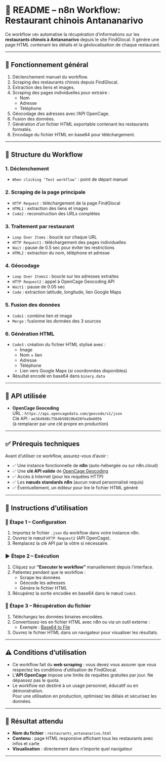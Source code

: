 # 📄 README – n8n Workflow: Restaurant chinois Antananarivo

Ce workflow `n8n` automatise la récupération d’informations sur les **restaurants chinois à Antananarivo** depuis le site FindGlocal. Il génère une page HTML contenant les détails et la géolocalisation de chaque restaurant.

---

## 🔁 Fonctionnement général

1. Déclenchement manuel du workflow.
2. Scraping des restaurants chinois depuis FindGlocal.
3. Extraction des liens et images.
4. Scraping des pages individuelles pour extraire :
   - Nom
   - Adresse
   - Téléphone
5. Géocodage des adresses avec l’API OpenCage.
6. Fusion des données.
7. Génération d’un fichier HTML exportable contenant les restaurants formatés.
8. Encodage du fichier HTML en base64 pour téléchargement.

---

## 🧩 Structure du Workflow

### 1. Déclenchement
- `When clicking ‘Test workflow’` : point de départ manuel

### 2. Scraping de la page principale
- `HTTP Request` : téléchargement de la page FindGlocal
- `HTML1` : extraction des liens et images
- `Code2` : reconstruction des URLs complètes

### 3. Traitement par restaurant
- `Loop Over Items` : boucle sur chaque URL
- `HTTP Request1` : téléchargement des pages individuelles
- `Wait` : pause de 0.5 sec pour éviter les restrictions
- `HTML2` : extraction du nom, téléphone et adresse

### 4. Géocodage
- `Loop Over Items1` : boucle sur les adresses extraites
- `HTTP Request2` : appel à OpenCage Geocoding API
- `Wait1` : pause de 0.05 sec
- `Code` : extraction latitude, longitude, lien Google Maps

### 5. Fusion des données
- `Code1` : combine lien et image
- `Merge` : fusionne les données des 3 sources

### 6. Génération HTML
- `Code3` : création du fichier HTML stylisé avec :
  - Image
  - Nom + lien
  - Adresse
  - Téléphone
  - Lien vers Google Maps (si coordonnées disponibles)
- Résultat encodé en base64 dans `binary.data`

---

## 🔐 API utilisée

- **OpenCage Geocoding**  
  URL : `https://api.opencagedata.com/geocode/v1/json`  
  Clé API : `ae3649d8c75b4b50810bd20fea9e605b`  
  (à remplacer par une clé propre en production)

---

## ✅ Prérequis techniques

Avant d’utiliser ce workflow, assurez-vous d’avoir :

- ✅ Une instance fonctionnelle de **n8n** (auto-hébergée ou sur n8n.cloud)
- ✅ Une **clé API valide** de [OpenCage Geocoding](https://opencagedata.com/)
- ✅ Accès à Internet (pour les requêtes HTTP)
- ✅ Les **nœuds standards n8n** (aucun nœud personnalisé requis)
- ✅ Éventuellement, un éditeur pour lire le fichier HTML généré

---

## 🚀 Instructions d’utilisation

### 🔧 Étape 1 – Configuration

1. Importez le fichier `.json` du workflow dans votre instance n8n.
2. Ouvrez le nœud `HTTP Request2` (API OpenCage).
3. Remplacez la clé API par la vôtre si nécessaire.

### ▶️ Étape 2 – Exécution

1. Cliquez sur **“Executer le workflow”** manuellement depuis l’interface.
2. Patientez pendant que le workflow :
   - Scrape les données
   - Géocode les adresses
   - Génère le fichier HTML
3. Récupérez la sortie encodée en base64 dans le nœud `Code3`.

### 💾 Étape 3 – Récupération du fichier

1. Téléchargez les données binaires encodées.
2. Convertissez-les en fichier HTML avec n8n ou via un outil externe :
   - Exemple : [Base64 to File](https://www.base64decode.org/)
3. Ouvrez le fichier HTML dans un navigateur pour visualiser les résultats.

---

## ⚠️ Conditions d’utilisation

- Ce workflow fait du **web scraping** : vous devez vous assurer que vous respectez les conditions d’utilisation de FindGlocal.
- L’**API OpenCage** impose une limite de requêtes gratuites par jour. Ne dépassez pas le quota.
- Le workflow est destiné à un usage personnel, éducatif ou en démonstration.  
  Pour une utilisation en production, optimisez les délais et sécurisez les données.

---

## 📂 Résultat attendu

- **Nom du fichier** : `restaurants_antananarivo.html`
- **Contenu** : page HTML responsive affichant tous les restaurants avec infos et carte
- **Visualisation** : directement dans n’importe quel navigateur

---


